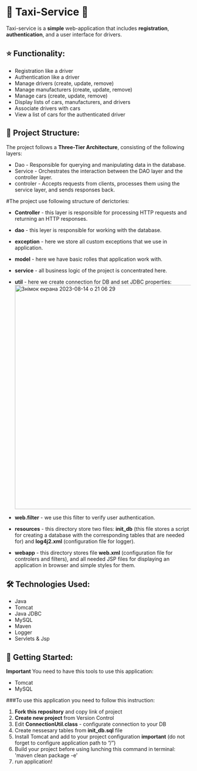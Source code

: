 # 🚕 Taxi-Service 🚖

Taxi-service is a **simple** web-application that includes **registration**, **authentication**, and a user interface for drivers.

## ⭐️ Functionality:

- Registration like a driver
- Authentication like a driver
- Manage drivers (create, update, remove)
- Manage manufacturers (create, update, remove)
- Manage cars (create, update, remove)
- Display lists of cars, manufacturers, and drivers
- Associate drivers with cars
- View a list of cars for the authenticated driver

## 📂 Project Structure:

The project follows a **Three-Tier Architecture**, consisting of the following layers:
- Dao - Responsible for querying and manipulating data in the database.
- Service - Orchestrates the interaction between the DAO layer and the controller layer.
- controler - Accepts requests from clients, processes them using the service layer, and sends responses back.

#The project use following structure of derictories:

- **Controller** - this layer is responsible for processing HTTP requests and returning an HTTP responses.
- **dao** - this leyer is responsible for working with the database.
- **exception** - here we store all custom exceptions that we use in application.
- **model** - here we have basic rolles that application work with.
- **service** - all business logic of the project is concentrated here.
- **util** - here we create connection for DB and set JDBC properties:
  <img width="611" alt="Знімок екрана 2023-08-14 о 21 06 29" src="https://github.com/mykhailoKrlKrk/my-taxi-service/assets/133024859/489852da-67b2-4907-b8c8-48f4e2ef17d8">
  
- **web.filter** - we use this filter to verify user authentication.
- **resources** - this directory store two files: **init_db** (this file stores a script for creating a database with the corresponding tables that are needed for) and **log4j2.xml** (configuration file for logger).
- **webapp** - this directory stores file **web.xml** (configuration file for controlers and filters), and all needed JSP files for displaying an application in browser and simple styles for them.

## 🛠️ Technologies Used:

- Java
- Tomcat
- Java JDBC
- MySQL
- Maven
- Logger
- Servlets & Jsp

## 🚀 Getting Started:
**Important**
You need to have this tools to use this application:
- Tomcat
- MySQL

###To use this application you need to follow this instruction:

1. **Fork this repository** and copy link of project
2. **Create new project** from Version Control
3. Edit **ConnectionUtil.class** - configurate connection to your DB
4. Create nessesary tables from **init_db.sql** file
5. Install Tomcat and add to your project configuration
   **important** (do not forget to configure application path to “/”)
7. Build your project before using lunching this command in terminal: 'maven clean package -e'
8. run application!



 

